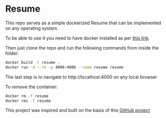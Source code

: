 # Resume

This repo serves as a simple dockerized Resume that can be implemented on any operating system.

To be able to use it you need to have docker installed as per [this link](https://docs.docker.com/install/).

Then just clone the repo and run the following commands from inside the folder:


```bash
docker build -t resume .
docker run -d --rm -p 4000:4000 --name resume resume
```

The last step is to navigate to http://localhost:4000 on any local browser


To remove the container:

```bash
docker rm -f resume
docker rmi -f resume
```

This project was inspired and built on the basis of this [GitHub project](https://github.com/adrienkohlbecker/resume/)
